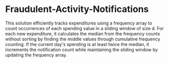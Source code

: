 # Fraudulent-Activity-Notifications

This solution efficiently tracks expenditures using a frequency array to count occurrences of each spending value in a sliding window of size d. For each new expenditure, it calculates the median from the frequency counts without sorting by finding the middle values through cumulative frequency counting. If the current day's spending is at least twice the median, it increments the notification count while maintaining the sliding window by updating the frequency array.
